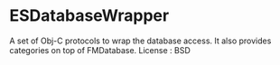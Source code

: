 ESDatabaseWrapper
=================

A set of Obj-C protocols to wrap the database access. It also provides categories on top of FMDatabase.
License : BSD

